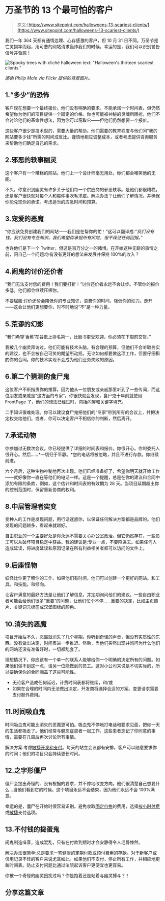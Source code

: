 # 万圣节的 13 个最可怕的客户

> 原文:[https://www.sitepoint.com/halloweens-13-scariest-clients/](https://www.sitepoint.com/halloweens-13-scariest-clients/)

我们一年 364 天都有通情达理、心存感激的客户，但 10 月 31 日不同。万圣节是亡灵揭竿而起，用可悲的网站请求轰炸我们的时候。幸运的是，我们可以识别警告信号并驱魔！

![Spooky trees with cliché halloween text: "Halloween's thirteen scariest clients."](../Images/422ff20e18ea39a6a1f0e450c38bf720.png)

*感谢 Philip Male via Flickr 提供的背景图片。*

## 1.“多少”的恐怖

客户现在想要一个最终报价。他们没有明确的要求，不能承诺一个时间表，但仍然希望你为他们的项目提供一个固定的价格。你也可能被神秘的灵魂所困扰，他们不会讨论他们的革命性想法，因为你可以窃取它——但他们仍然想要一个报价。

这些客户很少是技术型的，需要大量的帮助。他们需要的教育程度与他们问“我的网站要多少钱”所需的时间成反比。谨慎地相应调整成本，或者考虑提供咨询服务来帮助他们确定自己的需求。

## 2.邪恶的轶事幽灵

这个客户有一个糟糕的网站。他们上一个设计师毫无用处，你们都会嘲笑他的无能。

不久，你意识到幽灵有许多关于他们每一个供应商的邪恶轶事。是他们都很糟糕，还是客户很快就对每个人和每件事吹毛求疵。解决办法？让他们了解情况，并确保你能兑现你的承诺。考虑适当的应急时间和预算。

## 3.宠爱的恶魔

“你应该免费创建我们的网站——我们是在帮你的忙！”这可以翻译成:*“我们没有钱。我们没有专业知识。我们希望你承担所有风险，但不保证任何回报。”*

也许他们是下一个 Twitter，但这是百万分之一的赌博。在开始这种无聊的事情之前，问自己一个问题:你有没有更好的想法来发展并保持 100%的收入？

## 4.闹鬼的讨价还价者

“我们无法支付您的费用！我们要打折！”讨价还价者永远不会让步。不管你的报价多低，他们都会继续压榨你。

不要屈服:讨价还价会降低你的专业知识，浪费你的时间，降低你的动力。走开——这会让他们更想要你，时不时地说“不”是一种力量。

## 5.荒谬的幻影

“我们希望‘香蕉’在谷歌上排名第一，比脸书更受欢迎。你必须在下周前交货。”

我被几个幽灵拜访过。他们可能有技术头脑，有合理的预算，但他们不会听取务实的建议，也不会被自己可笑的期望所动摇。无论如何都要做这项工作，但要仔细斟酌你的合同。你的技术实现不会成为他们业务失败的原因。

## 6.第二个猜测的食尸鬼

这位客户不断指责你的推荐，因为他从一位朋友或亲戚那里听到了一些传闻，而这位朋友或亲戚是“这方面的专家”。你很快就会发现，食尸鬼十年前就使用 FrontPage 了，他们的想法已经过时，包括闪屏和关键字填充。

二手知识很难处理。你可以建议食尸鬼把他们的“专家”带到所有的会议上，并把决定权交给他们。或者，你可以决定客户不相信你的判断，然后离开。

## 7.承诺动物

你参加过无数次会议。你已经提供了详细的时间表和报价。你很开心。你的委托人很开心。然后……*一切归于平静。*您的电话将被忽略，并且不进行存款。你继续前进。

六个月后，这种生物神秘地再次出现。他们已经准备好了，希望你明天就开始工作——就好像你一直在等他们的电话一样。这是一个提醒，总是在你的建议和合同中添加有限的条款，例如，这个估计和时间表的有效期为 28 天。当项目延期超出你的控制范围时，保留重新协商的权利。

## 8.中层管理者突变

变种人的工作是发现问题，用行话迷惑你，以保证任何解决方案都是品牌的。他们发现的问题越多，看起来就越好。

自由职业的一个主要好处是你永远不需要关心办公室政治。但它仍然存在，一些员工可以从破坏项目稳定中获益。我的建议是:专业一点，不要陷进去。如果任何人造成延误，将进度延误和原因记录在所有利益相关者都可以访问的文件上。

## 9.后座怪物

妖怪比你更了解你的工作。如果他们有时间，他们可以创建一个更好的网站。和工具。和技能。和倾向。

让客户满意的最好方法是让他们了解信息，并定期询问他们的建议。一些自由职业者可能会给他们很多“重要”的问题，让他们忙个不停……重要的决定，比如主页照片、关键词元标签或汉堡图标的颜色。

## 10.消失的恶魔

项目开始后不久，恶魔就消失了几个星期。你听到奇怪的声音，但没有实质性的东西。没有做出决定，时间表进一步推迟。然后，当他们突然出现并询问为什么他们的网站还没有准备好时，一切都乱套了。

理想情况下，你应该有一个单一的联系人能够给你一个明确的决定所有的问题。如果他们做不到这一点，请另一位能做到的员工。这对小公司来说是不切实际的，所以要确保你的合同涵盖了这些可能性。

*   无论客户造成任何延迟，计费时间表都将继续，和/或
*   如果在合理的时间内无法做出决定，开发商将选择合适的方案。变更请求需要支付额外费用。

## 11.时间吸血鬼

时间吸血鬼可能比消失的恶魔更可怕。吸血鬼不停地打电话和要求见面，把你一天的生活都吸走了。他们经常与健忘症患者一起工作，这些患者忘记了你同意的事情，需要在几周后再次讨论所有事情。

解决方案:考虑[敏捷开发和支付](/charge-websites-agile-way/)。每天的站立会议都有安排，客户可以随意要求你的时间；他们的项目只会持续更长时间。

## 12.之字形僵尸

僵尸会提出奇怪的、没有根据的要求，并不停地改变方向。他们很清楚自己想要什么…当他们看到它的时候。这个项目永远不会结束，因为他们永远不会 100%满意。

幸运的是，僵尸在开始时很容易识别。避免收取[固定价格](/charge-websites-fixed-price-projects/)的费用，选择[按小时付费](/charge-websites-pay-per-hour-projects/)或[敏捷](/charge-websites-agile-way/)支付选项。

## 13.不付钱的捣蛋鬼

闹鬼制造噪音，造成混乱，只有在付款到期时才会安静得令人毛骨悚然。

解决办法很简单:总是要求一笔健康的定期付款或预付费用的存款。对于新客户或信用记录不佳的客户来说尤其如此。如果他们不支付，停止所有工作，并相应地更新时间表。防止支付问题比通过法院起诉客户更便宜也更容易。

你被一个奇怪的幽灵困扰过吗？你是跑着还是站着与幽灵搏斗？！

## 分享这篇文章